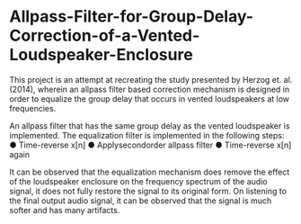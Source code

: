 # Allpass-Filter-for-Group-Delay-Correction-of-a-Vented-Loudspeaker-Enclosure

This project is an attempt at recreating the study presented by Herzog et. al. (2014), wherein an allpass
filter based correction mechanism is designed in order to equalize the group delay that occurs in vented
loudspeakers at low frequencies. 

 An allpass filter that has the same group
 delay as the vented loudspeaker is implemented. The equalization filter is implemented in the
 following steps:
 ● Time-reverse x[n]
 ● Applysecondorder allpass filter
 ● Time-reverse x[n] again

It can be observed that the equalization mechanism does remove the effect of the loudspeaker
enclosure on the frequency spectrum of the audio signal, it does not fully restore the signal to its original
form. On listening to the final output audio signal, it can be observed that the signal is much softer and
has many artifacts.
